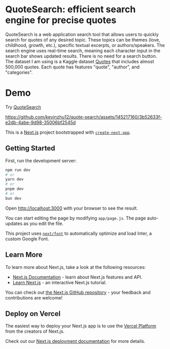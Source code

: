 # QuoteSearch: efficient search engine for precise quotes
QuoteSearch is a web application search tool that allows users to quickly search for quotes of any desired topic. These topics can be themes (love, childhood, growth, etc.), specific textual excerpts, or authors/speakers. The search engine uses real-time search, meaning each character input in the search bar shows updated results. There is no need for a search button. The dataset I am using is a Kaggle dataset [Quotes](https://www.kaggle.com/datasets/manann/quotes-500k) that includes almost 500,000 quotes. Each quote has features "quote", "author", and "categories". 

# Demo
Try [QuoteSearch](https://quote-search3.vercel.app)

https://github.com/kevinzhu12/quote-search/assets/145217160/3b52633f-e2db-4abe-9d98-35006bf2545d








This is a [Next.js](https://nextjs.org/) project bootstrapped with [`create-next-app`](https://github.com/vercel/next.js/tree/canary/packages/create-next-app).

## Getting Started

First, run the development server:

```bash
npm run dev
# or
yarn dev
# or
pnpm dev
# or
bun dev
```

Open [http://localhost:3000](http://localhost:3000) with your browser to see the result.

You can start editing the page by modifying `app/page.js`. The page auto-updates as you edit the file.

This project uses [`next/font`](https://nextjs.org/docs/basic-features/font-optimization) to automatically optimize and load Inter, a custom Google Font.

## Learn More

To learn more about Next.js, take a look at the following resources:

- [Next.js Documentation](https://nextjs.org/docs) - learn about Next.js features and API.
- [Learn Next.js](https://nextjs.org/learn) - an interactive Next.js tutorial.

You can check out [the Next.js GitHub repository](https://github.com/vercel/next.js/) - your feedback and contributions are welcome!

## Deploy on Vercel

The easiest way to deploy your Next.js app is to use the [Vercel Platform](https://vercel.com/new?utm_medium=default-template&filter=next.js&utm_source=create-next-app&utm_campaign=create-next-app-readme) from the creators of Next.js.

Check out our [Next.js deployment documentation](https://nextjs.org/docs/deployment) for more details.
